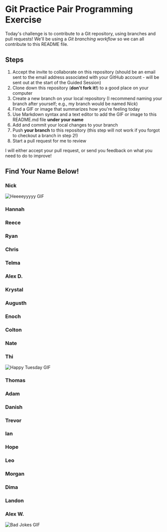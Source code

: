 # Git Practice Pair Programming Exercise

Today's challenge is to contribute to a Git repository, using branches and pull requests! 
We'll be using a *Git branching workflow* so we can all contribute to this README file.

## Steps

1. Accept the invite to collaborate on this repository (should be an email sent to the email 
address associated with your GitHub account - will be sent out at the start of the Guided 
Session)
2. Clone down this repository (**don't fork it!**) to a good place on your computer
3. Create a new branch on your local repository (I recommend naming your branch after 
yourself; e.g., my branch would be named _Nick_)
4. Find a GIF or image that summarizes how you're feeling today
5. Use Markdown syntax and a text editor to add the GIF or image to this README.md file 
**under your name**
6. Add and commit your local changes to your branch
7. Push **your branch** to this repository (this step will not work if you forgot to checkout 
a branch in step 2!)
8. Start a pull request for me to review

I will either accept your pull request, or send you feedback on what you need to do to 
improve!

## Find Your Name Below!

### Nick

![Heeeeyyyyy GIF](https://media0.giphy.com/media/3o7WIwZlXWAwKluOaI/…t7cjt4r1te4xt1nx6mfjr6e1x7nybi&rid=200w.webp&ct=g)

### Hannah



### Reece



### Ryan



### Chris



### Telma



### Alex D.



### Krystal



### Augusth



### Enoch



### Colton



### Nate



### Thi
![Happy Tuesday GIF](https://giphy.com/gifs/studiosoriginals-ZubZqIeSsZ60t0ID9l)



### Thomas



### Adam



### Danish



### Trevor



### Ian



### Hope



### Leo



### Morgan



### Dima



### Landon



### Alex W.
![Bad Jokes GIF](https://media0.giphy.com/media/Oq1fhM7WISYJ65Vsze/giphy.gif?cid=ecf05e478it7ux48u1isrny36rf5kjlg9mh3drjfoe41beqz&rid=giphy.gif&ct=g)